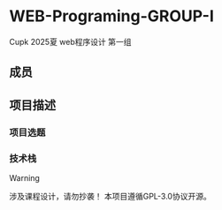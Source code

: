 # WEB-Programing-GROUP-I
Cupk 2025夏 web程序设计 第一组

## 成员


## 项目描述
### 项目选题

### 技术栈

>[!warning]
>涉及课程设计，请勿抄袭！
>本项目遵循GPL-3.0协议开源。
